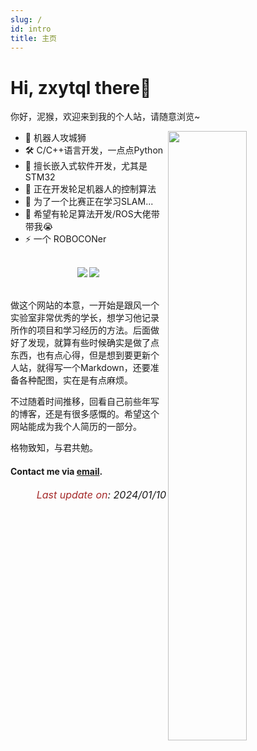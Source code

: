 ```yaml
---
slug: /
id: intro
title: 主页
---
```


# Hi, zxytql there👋

你好，泥猴，欢迎来到我的个人站，请随意浏览~

<a href = "https://github.com/zxytql">
    <img align="right" width="50%" src="https://github-readme-stats.vercel.app/api?username=zxytql&show_icons=true&rank_icon=github&theme=swift&count_private=true&hide=prs" />
</a>

- 👾 机器人攻城狮
- 🛠️ C/C++语言开发，一点点Python
- 🔬 擅长嵌入式软件开发，尤其是STM32
- 🔭 正在开发轮足机器人的控制算法
- 🌱 为了一个比赛正在学习SLAM...
- 🤔 希望有轮足算法开发/ROS大佬带带我😭
- ⚡ 一个 ROBOCONer

<br/>
<div align="center"> 
  <img src="https://vbr.wocr.tk/badge?page_id=zxytql&lcolor=fff&color=000&style=for-the-badge&logo=Github&logoColor=181717&hit=false&text=Github" /> 
  <img src="https://vbr.wocr.tk/badge?page_id=zxytql.top&lcolor=fff&color=000&style=for-the-badge&logo=apache spark&logoColor=E25A1C&text=zxytql.top" /> 
  <br/>
</div>
<br/>

做这个网站的本意，一开始是跟风一个实验室非常优秀的学长，想学习他记录所作的项目和学习经历的方法。后面做好了发现，就算有些时候确实是做了点东西，也有点心得，但是想到要更新个人站，就得写一个Markdown，还要准备各种配图，实在是有点麻烦。


不过随着时间推移，回看自己前些年写的博客，还是有很多感慨的。希望这个网站能成为我个人简历的一部分。


格物致知，与君共勉。


#### Contact me via [email](mailto:iszhouxy@gmail.com).

<p align="right"><i> <font size="3"><font color = "brown">Last update on</font>: 2024/01/10 </font></i></p>



